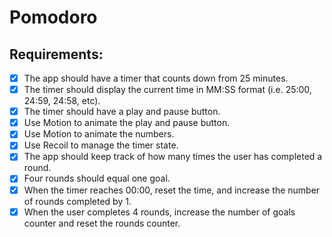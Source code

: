 # Pomodoro

## Requirements:

- [x] The app should have a timer that counts down from 25 minutes.
- [x] The timer should display the current time in MM:SS format (i.e. 25:00, 24:59, 24:58, etc).
- [x] The timer should have a play and pause button.
- [x] Use Motion to animate the play and pause button.
- [x] Use Motion to animate the numbers.
- [x] Use Recoil to manage the timer state.
- [x] The app should keep track of how many times the user has completed a round.
- [x] Four rounds should equal one goal.
- [x] When the timer reaches 00:00, reset the time, and increase the number of rounds completed by 1.
- [x] When the user completes 4 rounds, increase the number of goals counter and reset the rounds counter.
